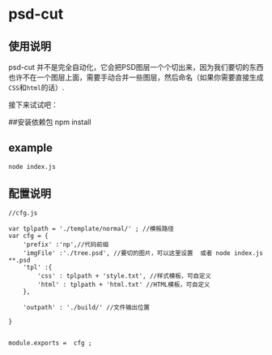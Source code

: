 
# psd-cut




## 使用说明

psd-cut 并不是完全自动化，它会把PSD图层一个个切出来，因为我们要切的东西也许不在一个图层上面，需要手动合并一些图层，然后命名（如果你需要直接生成`CSS`和`html`的话）.

接下来试试吧：

##安装依赖包 
	npm install
## example 

	node index.js 




## 配置说明

    //cfg.js
    
    var tplpath = './template/normal/' ; //模板路径
    var cfg = { 
    	'prefix' :'np',//代码前缀
    	'imgFile' :'./tree.psd', //要切的图片，可以这里设置  或者 node index.js **.psd
    	'tpl' :{
    		'css' : tplpath + 'style.txt', //样式模板，可自定义
    		'html' : tplpath + 'html.txt' //HTML模板，可自定义
    	},
    	
    	'outpath' : './build/' //文件输出位置
    
    }  

    
    module.exports =  cfg ;
    

